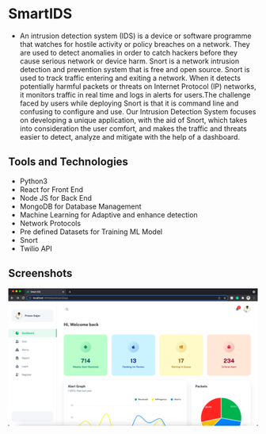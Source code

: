 # SmartIDS
- An intrusion detection system (IDS) is a device or software programme that watches for hostile activity or policy breaches on a network. They are used to detect anomalies in order to catch hackers before they cause serious network or device harm. Snort is a network intrusion detection and prevention system that is free and open source. Snort is used to track traffic entering and exiting a network. When it detects potentially harmful packets or threats on Internet Protocol (IP) networks, it monitors traffic in real time and logs in alerts for users.The challenge faced by users while deploying Snort is that it is command line and confusing to configure and use. Our Intrusion Detection System focuses on developing a unique application, with the aid of Snort, which takes into consideration the user comfort, and makes the traffic and threats easier to detect, analyze and mitigate with the help of a dashboard.

## Tools and Technologies
- Python3
- React for Front End
- Node JS for Back End
- MongoDB for Database Management
- Machine Learning for Adaptive and enhance detection
- Network Protocols
- Pre defined Datasets for Training ML Model
- Snort
- Twilio API

## Screenshots
![alt text](https://github.com/PranavGajjar0305/SmartIDS/blob/main/ss/Screenshot%202021-11-27%20at%202.54.26%20PM.png?raw=true)
